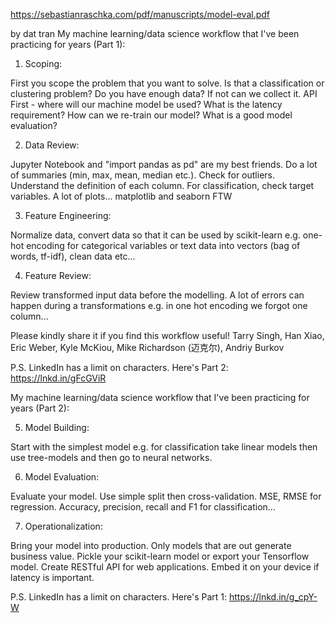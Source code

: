 https://sebastianraschka.com/pdf/manuscripts/model-eval.pdf

by dat tran
My machine learning/data science workflow that I've been practicing for years (Part 1):

1. Scoping:

First you scope the problem that you want to solve. Is that a classification or clustering problem? Do you have enough data? If not can we collect it. API First - where will our machine model be used? What is the latency requirement? How can we re-train our model? What is a good model evaluation?

2. Data Review:

Jupyter Notebook and "import pandas as pd" are my best friends. Do a lot of summaries (min, max, mean, median etc.). Check for outliers. Understand the definition of each column. For classification, check target variables. A lot of plots... matplotlib and seaborn FTW

3. Feature Engineering:

Normalize data, convert data so that it can be used by scikit-learn e.g. one-hot encoding for categorical variables or text data into vectors (bag of words, tf-idf), clean data etc...

4. Feature Review:

Review transformed input data before the modelling. A lot of errors can happen during a transformations e.g. in one hot encoding we forgot one column...

Please kindly share it if you find this workflow useful! Tarry Singh, Han Xiao, Eric Weber, Kyle McKiou, Mike Richardson (迈克尔), Andriy Burkov

P.S. LinkedIn has a limit on characters. 
Here's Part 2: https://lnkd.in/gFcGViR

My machine learning/data science workflow that I've been practicing for years (Part 2):

5. Model Building:

Start with the simplest model e.g. for classification take linear models then use tree-models and then go to neural networks.

6. Model Evaluation:

Evaluate your model. Use simple split then cross-validation. MSE, RMSE for regression. Accuracy, precision, recall and F1 for classification...

7. Operationalization:

Bring your model into production. Only models that are out generate business value. Pickle your scikit-learn model or export your Tensorflow model. Create RESTful API for web applications. Embed it on your device if latency is important.


P.S. LinkedIn has a limit on characters. 
Here's Part 1: https://lnkd.in/g_cpY-W

